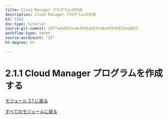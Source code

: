 ```yaml
---
title: Cloud Manager プログラムの作成
description: Cloud Manager プログラムの作成
kt: 5342
doc-type: tutorial
source-git-commit: 1077ada5423cde76d1dd337e8a4f8f83324a8853
workflow-type: tm+mt
source-wordcount: '27'
ht-degree: 0%

---
```


# 2.1.1 Cloud Manager プログラムを作成する

[モジュール 2.1 に戻る](./aemcs.md)

[すべてのモジュールに戻る](./../../../overview.md)
